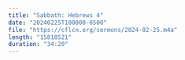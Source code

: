```yaml
---
title: "Sabbath: Hebrews 4"
date: "20240225T100000-0500"
file: "https://cflcn.org/sermons/2024-02-25.m4a"
length: "15818521"
duration: "34:20"
---
```

